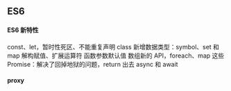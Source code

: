 ## ES6

#### ES6 新特性

const、let，暂时性死区、不能重复声明
class
新增数据类型：symbol、set 和 map
解构赋值、扩展运算符
函数参数默认值
数组新的 API，foreach、map 这些
Promise：解决了回掉地狱的问题，return 出去
async 和 await

#### proxy
